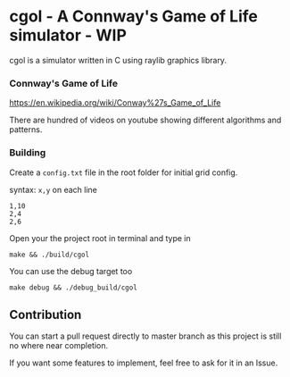 # cgol - A Connway's Game of Life simulator - WIP

cgol is a simulator written in C using raylib graphics library. 

### Connway's Game of Life

https://en.wikipedia.org/wiki/Conway%27s_Game_of_Life

There are hundred of videos on youtube showing different algorithms and patterns.

### Building

Create a `config.txt` file in the root folder for initial grid config.

syntax: `x,y` on each line
```
1,10
2,4
2,6
```

Open your the project root in terminal and type in

```
make && ./build/cgol
```

You can use the debug target too

```
make debug && ./debug_build/cgol
```

## Contribution

You can start a pull request directly to master branch as this project is still no where near completion.

If you want some features to implement, feel free to ask for it in an Issue. 